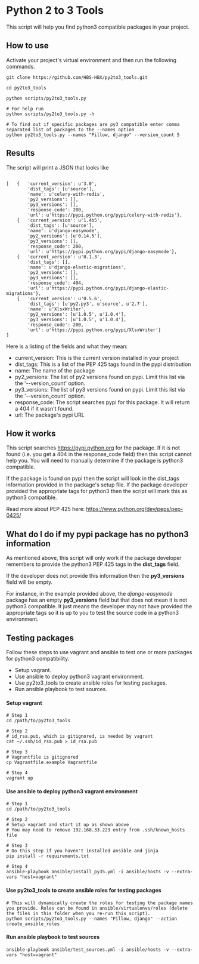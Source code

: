 # Python 2 to 3 Tools

This script will help you find python3 compatible packages in your project.

## How to use

Activate your project's virtual environment and then run the following commands.

```
git clone https://github.com/HBS-HBX/py2to3_tools.git

cd py2to3_tools

python scripts/py2to3_tools.py

```

```
# For help run
python scripts/py2to3_tools.py -h
```

```
# To find out if specific packages are py3 compatible enter comma separated list of packages to the --names option
python py2to3_tools.py --names "Pillow, django" --version_count 5
```

## Results

The script will print a JSON that looks like

```

[   {   'current_version': u'3.0',
        'dist_tags': [u'source'],
        'name': u'celery-with-redis',
        'py2_versions': [],
        'py3_versions': [],
        'response_code': 200,
        'url': u'https://pypi.python.org/pypi/celery-with-redis'},
    {   'current_version': u'1.4b5',
        'dist_tags': [u'source'],
        'name': u'django-easymode',
        'py2_versions': [u'0.14.5'],
        'py3_versions': [],
        'response_code': 200,
        'url': u'https://pypi.python.org/pypi/django-easymode'},
    {   'current_version': u'0.1.3',
        'dist_tags': [],
        'name': u'django-elastic-migrations',
        'py2_versions': [],
        'py3_versions': [],
        'response_code': 404,
        'url': u'https://pypi.python.org/pypi/django-elastic-migrations'},
    {   'current_version': u'0.5.6',
        'dist_tags': [u'py2.py3', u'source', u'2.7'],
        'name': u'XlsxWriter',
        'py2_versions': [u'1.0.5', u'1.0.4'],
        'py3_versions': [u'1.0.5', u'1.0.4'],
        'response_code': 200,
        'url': u'https://pypi.python.org/pypi/XlsxWriter'}
]

```

Here is a listing of the fields and what they mean:

- current_version: This is the current version installed in your project
- dist_tags: This is a list of the PEP 425 tags found in the pypi distribution
- name: The name of the package
- py2_versions: The list of py2 versions found on pypi. Limit this list via the '--version_count' option.
- py3_versions: The list of py3 versions found on pypi. Limit this list via the '--version_count' option.
- response_code: The script searches pypi for this package. It will return a 404 if it wasn't found.
- url: The package's pypi URL

## How it works

This script searches https://pypi.python.org for the package. If it is not found (i.e. you get a 404 in the response_code field) then this script cannot help you. You will need to manually determine if the package is python3 compatible.

If the package is found on pypi then the script will look in the dist_tags information provided in the package's setup file. If the package developer provided the appropriate tags for python3 then the script will mark this as python3 compatible.

Read more about PEP 425 here: https://www.python.org/dev/peps/pep-0425/

## What do I do if my pypi package has no python3 information

As mentioned above, this script will only work if the package developer remembers to provide the python3 PEP 425 tags in the **dist_tags** field.

If the developer does not provide this information then the **py3_versions** field will be empty.

For instance, in the example provided above, the *django-easymode* package has an empty **py3_versions** field but that does not mean it is not python3 compatible. It just means the developer may not have provided the appropriate tags so it is up to you to test the source code in a python3 environment.

## Testing packages

Follow these steps to use vagrant and ansible to test one or more packages for python3 compatibility.

- Setup vagrant.
- Use ansible to deploy python3 vagrant environment.
- Use py2to3_tools to create ansible roles for testing packages.
- Run ansible playbook to test sources.


#### Setup vagrant 

```
# Step 1
cd /path/to/py2to3_tools

# Step 2
# id_rsa.pub, which is gitignored, is needed by vagrant
cat ~/.ssh/id_rsa.pub > id_rsa.pub

# Step 3
# Vagrantfile is gitignored
cp Vagrantfile.example Vagrantfile

# Step 4
vagrant up
```

#### Use ansible to deploy python3 vagrant environment

```
# Step 1
cd /path/to/py2to3_tools

# Step 2
# Setup vagrant and start it up as shown above
# You may need to remove 192.168.33.223 entry from .ssh/known_hosts file

# Step 3
# Do this step if you haven't installed ansible and jinja
pip install -r requirements.txt

# Step 4
ansible-playbook ansible/install_py35.yml -i ansible/hosts -v --extra-vars "host=vagrant"

```

#### Use py2to3_tools to create ansible roles for testing packages

```
# This will dynamically create the roles for testing the package names you provide. Roles can be found in ansible/virtualenvs/roles (delete the files in this folder when you re-run this script).
python scripts/py2to3_tools.py --names "Pillow, django" --action create_ansible_roles
```

#### Run ansible playbook to test sources

```
ansible-playbook ansible/test_sources.yml -i ansible/hosts -v --extra-vars "host=vagrant"
```
